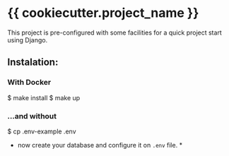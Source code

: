 # {{ cookiecutter.project_name }}

This project is pre-configured with some facilities for a quick project start using
Django.

## Instalation:

### With Docker

  $ make install
  $ make up

### ...and without

  $ cp .env-example .env
  * now create your database and configure it on `.env` file. *
